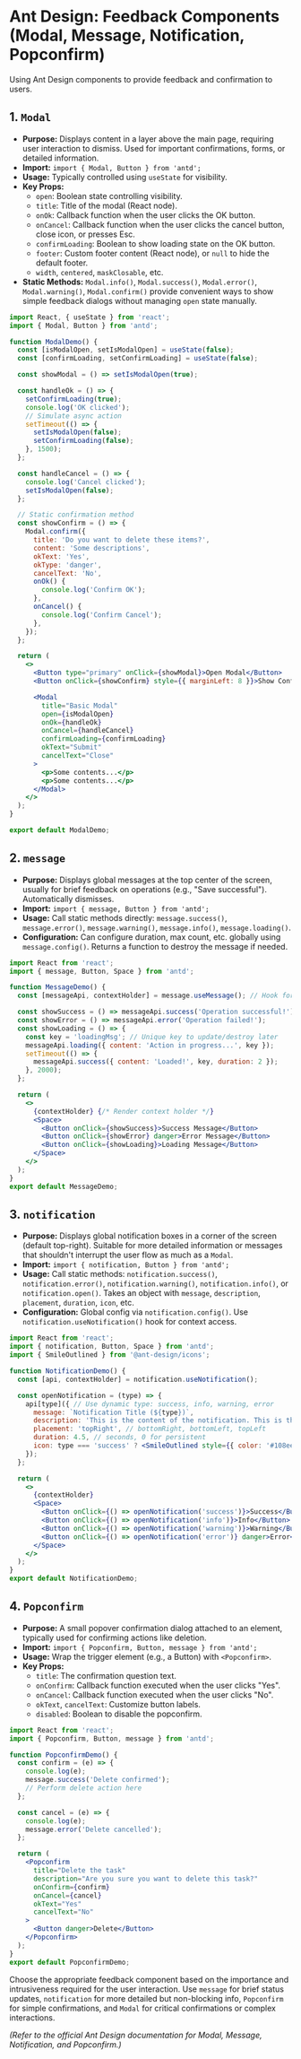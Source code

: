 # Ant Design: Feedback Components (Modal, Message, Notification, Popconfirm)

Using Ant Design components to provide feedback and confirmation to users.

## 1. `Modal`

*   **Purpose:** Displays content in a layer above the main page, requiring user interaction to dismiss. Used for important confirmations, forms, or detailed information.
*   **Import:** `import { Modal, Button } from 'antd';`
*   **Usage:** Typically controlled using `useState` for visibility.
*   **Key Props:**
    *   `open`: Boolean state controlling visibility.
    *   `title`: Title of the modal (React node).
    *   `onOk`: Callback function when the user clicks the OK button.
    *   `onCancel`: Callback function when the user clicks the cancel button, close icon, or presses Esc.
    *   `confirmLoading`: Boolean to show loading state on the OK button.
    *   `footer`: Custom footer content (React node), or `null` to hide the default footer.
    *   `width`, `centered`, `maskClosable`, etc.
*   **Static Methods:** `Modal.info()`, `Modal.success()`, `Modal.error()`, `Modal.warning()`, `Modal.confirm()` provide convenient ways to show simple feedback dialogs without managing `open` state manually.

```jsx
import React, { useState } from 'react';
import { Modal, Button } from 'antd';

function ModalDemo() {
  const [isModalOpen, setIsModalOpen] = useState(false);
  const [confirmLoading, setConfirmLoading] = useState(false);

  const showModal = () => setIsModalOpen(true);

  const handleOk = () => {
    setConfirmLoading(true);
    console.log('OK clicked');
    // Simulate async action
    setTimeout(() => {
      setIsModalOpen(false);
      setConfirmLoading(false);
    }, 1500);
  };

  const handleCancel = () => {
    console.log('Cancel clicked');
    setIsModalOpen(false);
  };

  // Static confirmation method
  const showConfirm = () => {
    Modal.confirm({
      title: 'Do you want to delete these items?',
      content: 'Some descriptions',
      okText: 'Yes',
      okType: 'danger',
      cancelText: 'No',
      onOk() {
        console.log('Confirm OK');
      },
      onCancel() {
        console.log('Confirm Cancel');
      },
    });
  };

  return (
    <>
      <Button type="primary" onClick={showModal}>Open Modal</Button>
      <Button onClick={showConfirm} style={{ marginLeft: 8 }}>Show Confirm</Button>

      <Modal
        title="Basic Modal"
        open={isModalOpen}
        onOk={handleOk}
        onCancel={handleCancel}
        confirmLoading={confirmLoading}
        okText="Submit"
        cancelText="Close"
      >
        <p>Some contents...</p>
        <p>Some contents...</p>
      </Modal>
    </>
  );
}

export default ModalDemo;
```

## 2. `message`

*   **Purpose:** Displays global messages at the top center of the screen, usually for brief feedback on operations (e.g., "Save successful"). Automatically dismisses.
*   **Import:** `import { message, Button } from 'antd';`
*   **Usage:** Call static methods directly: `message.success()`, `message.error()`, `message.warning()`, `message.info()`, `message.loading()`.
*   **Configuration:** Can configure duration, max count, etc. globally using `message.config()`. Returns a function to destroy the message if needed.

```jsx
import React from 'react';
import { message, Button, Space } from 'antd';

function MessageDemo() {
  const [messageApi, contextHolder] = message.useMessage(); // Hook for context access (recommended)

  const showSuccess = () => messageApi.success('Operation successful!');
  const showError = () => messageApi.error('Operation failed!');
  const showLoading = () => {
    const key = 'loadingMsg'; // Unique key to update/destroy later
    messageApi.loading({ content: 'Action in progress...', key });
    setTimeout(() => {
      messageApi.success({ content: 'Loaded!', key, duration: 2 });
    }, 2000);
  };

  return (
    <>
      {contextHolder} {/* Render context holder */}
      <Space>
        <Button onClick={showSuccess}>Success Message</Button>
        <Button onClick={showError} danger>Error Message</Button>
        <Button onClick={showLoading}>Loading Message</Button>
      </Space>
    </>
  );
}
export default MessageDemo;
```

## 3. `notification`

*   **Purpose:** Displays global notification boxes in a corner of the screen (default top-right). Suitable for more detailed information or messages that shouldn't interrupt the user flow as much as a `Modal`.
*   **Import:** `import { notification, Button } from 'antd';`
*   **Usage:** Call static methods: `notification.success()`, `notification.error()`, `notification.warning()`, `notification.info()`, or `notification.open()`. Takes an object with `message`, `description`, `placement`, `duration`, `icon`, etc.
*   **Configuration:** Global config via `notification.config()`. Use `notification.useNotification()` hook for context access.

```jsx
import React from 'react';
import { notification, Button, Space } from 'antd';
import { SmileOutlined } from '@ant-design/icons';

function NotificationDemo() {
  const [api, contextHolder] = notification.useNotification();

  const openNotification = (type) => {
    api[type]({ // Use dynamic type: success, info, warning, error
      message: `Notification Title (${type})`,
      description: 'This is the content of the notification. This is the content.',
      placement: 'topRight', // bottomRight, bottomLeft, topLeft
      duration: 4.5, // seconds, 0 for persistent
      icon: type === 'success' ? <SmileOutlined style={{ color: '#108ee9' }} /> : null,
    });
  };

  return (
    <>
      {contextHolder}
      <Space>
        <Button onClick={() => openNotification('success')}>Success</Button>
        <Button onClick={() => openNotification('info')}>Info</Button>
        <Button onClick={() => openNotification('warning')}>Warning</Button>
        <Button onClick={() => openNotification('error')} danger>Error</Button>
      </Space>
    </>
  );
}
export default NotificationDemo;
```

## 4. `Popconfirm`

*   **Purpose:** A small popover confirmation dialog attached to an element, typically used for confirming actions like deletion.
*   **Import:** `import { Popconfirm, Button, message } from 'antd';`
*   **Usage:** Wrap the trigger element (e.g., a Button) with `<Popconfirm>`.
*   **Key Props:**
    *   `title`: The confirmation question text.
    *   `onConfirm`: Callback function executed when the user clicks "Yes".
    *   `onCancel`: Callback function executed when the user clicks "No".
    *   `okText`, `cancelText`: Customize button labels.
    *   `disabled`: Boolean to disable the popconfirm.

```jsx
import React from 'react';
import { Popconfirm, Button, message } from 'antd';

function PopconfirmDemo() {
  const confirm = (e) => {
    console.log(e);
    message.success('Delete confirmed');
    // Perform delete action here
  };

  const cancel = (e) => {
    console.log(e);
    message.error('Delete cancelled');
  };

  return (
    <Popconfirm
      title="Delete the task"
      description="Are you sure you want to delete this task?"
      onConfirm={confirm}
      onCancel={cancel}
      okText="Yes"
      cancelText="No"
    >
      <Button danger>Delete</Button>
    </Popconfirm>
  );
}
export default PopconfirmDemo;
```

Choose the appropriate feedback component based on the importance and intrusiveness required for the user interaction. Use `message` for brief status updates, `notification` for more detailed but non-blocking info, `Popconfirm` for simple confirmations, and `Modal` for critical confirmations or complex interactions.

*(Refer to the official Ant Design documentation for Modal, Message, Notification, and Popconfirm.)*